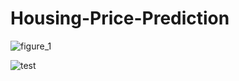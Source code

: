 # Housing-Price-Prediction

![figure_1](https://user-images.githubusercontent.com/36564287/42694708-e79abf5e-86d0-11e8-9ef0-fe867a814bd1.png)

![test](https://user-images.githubusercontent.com/36564287/42694712-ebdfa336-86d0-11e8-81e5-9ba6d7cc65f9.png)
